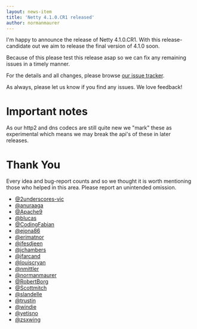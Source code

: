 ```yaml
---
layout: news-item
title: 'Netty 4.1.0.CR1 released'
author: normanmaurer
---
```


I'm happy to announce the release of Netty 4.1.0.CR1. With this release-candidate out we aim to release the final version of 4.1.0 soon.

Because of this please test this release asap so we can fix any remaining issues in a timely manner.

For the details and all changes, please browse [our issue tracker](https://github.com/netty/netty/issues?page=4&q=milestone%3A4.1.0.CR1+is%3Aclosed).

As always, please let us know if you find any issues. We love feedback!

# Important notes
As our http2 and dns codecs are still quite new we "mark" these as experimental which means we may break the api's of these in later releases.

# Thank You

Every idea and bug-report counts and so we thought it is worth mentioning those who helped in this area. Please report an unintended omission.

* [@2underscores-vic](https://github.com/2underscores-vic)
* [@anuraaga](https://github.com/anuraaga)
* [@Apache9](https://github.com/Apache9)
* [@blucas](https://github.com/blucas)
* [@CodingFabian](https://github.com/CodingFabian)
* [@ejona86](https://github.com/ejona86)
* [@erimatnor](https://github.com/erimatnor)
* [@ifesdjeen](https://github.com/ifesdjeen)
* [@jchambers](https://github.com/jchambers)
* [@jfarcand ](https://github.com/jfarcand)
* [@louiscryan](https://github.com/louiscryan)
* [@nmittler](https://github.com/nmittler)
* [@normanmaurer](https://github.com/normanmaurer)
* [@RobertBorg](https://github.com/RobertBorg)
* [@Scottmitch](https://github.com/Scottmitch)
* [@slandelle](https://github.com/slandelle)
* [@trustin](https://github.com/trustin)
* [@windie](https://github.com/windie)
* [@yetisno](https://github.com/yetisno)
* [@zsxwing](https://github.com/zsxwing)

